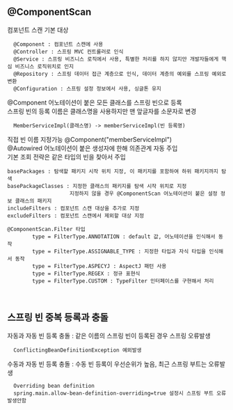 ## @ComponentScan
컴포넌트 스캔 기본 대상  

      @Component : 컴포넌트 스캔에 사용
      @Controller : 스프링 MVC 컨트롤러로 인식
      @Service : 스프링 비즈니스 로직에서 사용, 특별한 처리를 하지 않지만 개발자들에게 핵심 비즈니스 로직위치로 인지
      @Repository : 스프링 데이터 접근 계층으로 인식, 데이터 계층의 예외를 스프링 예외로 변환
      @Configuration : 스프링 설정 정보에서 사용, 싱글톤 유지
    
@Component 어노테이션이 붙은 모든 클래스를 스프링 빈으로 등록  
스프링 빈의 등록 이름은 클래스명을 사용하지만 맨 앞글자를 소문자로 변경  

      MemberServiceImpl(클래스명) -> memberServiceImpl(빈 등록명)

직접 빈 이름 지정가능 @Component("memberServiceImpl")  
@Autowired 어노테이션이 붙은 생성자에 한해 의존관계 자동 주입  
기본 조회 전략은 같은 타입의 빈을 찾아서 주입  
  
    basePackages : 탐색할 패키지 시작 위치 지정, 이 패키지를 포함하여 하위 패키지까지 탐색
    basePackageClasses : 지정한 클래스의 패키지를 탐색 시작 위치로 지정
                        지정하지 않을 경우 @ComponentScan 어노테이션이 붙은 설정 정보 클래스의 패키지
    includeFilters : 컴포넌트 스캔 대상을 추가로 지정
    excludeFilters : 컴포넌트 스캔에서 제외할 대상 지정
    
    @ComponentScan.Filter 타입
            type = FilterType.ANNOTATION : default 값, 어노테이션을 인식해서 동작
            type = FilterType.ASSIGNABLE_TYPE : 지정한 타입과 자식 타입을 인식해서 동작
            type = FilterType.ASPECYJ : AspectJ 패턴 사용
            type = FilterType.REGEX : 정규 표현식
            type = FilterType.CUSTOM : TypeFilter 인터페이스를 구현해서 처리

<br>
    
## 스프링 빈 중복 등록과 충돌
자동과 자동 빈 등록 충돌 : 같은 이름의 스프링 빈이 등록된 경우 스프링 오류발생  

      ConflictingBeanDefinitionException 예외발생

수동과 자동 빈 등록 충돌 : 수동 빈 등록이 우선순위가 높음, 최근 스프링 부트는 오류발생  

      Overriding bean definition
      spring.main.allow-bean-definition-overriding=true 설정시 스프링 부트 오류발생안함

<br>
